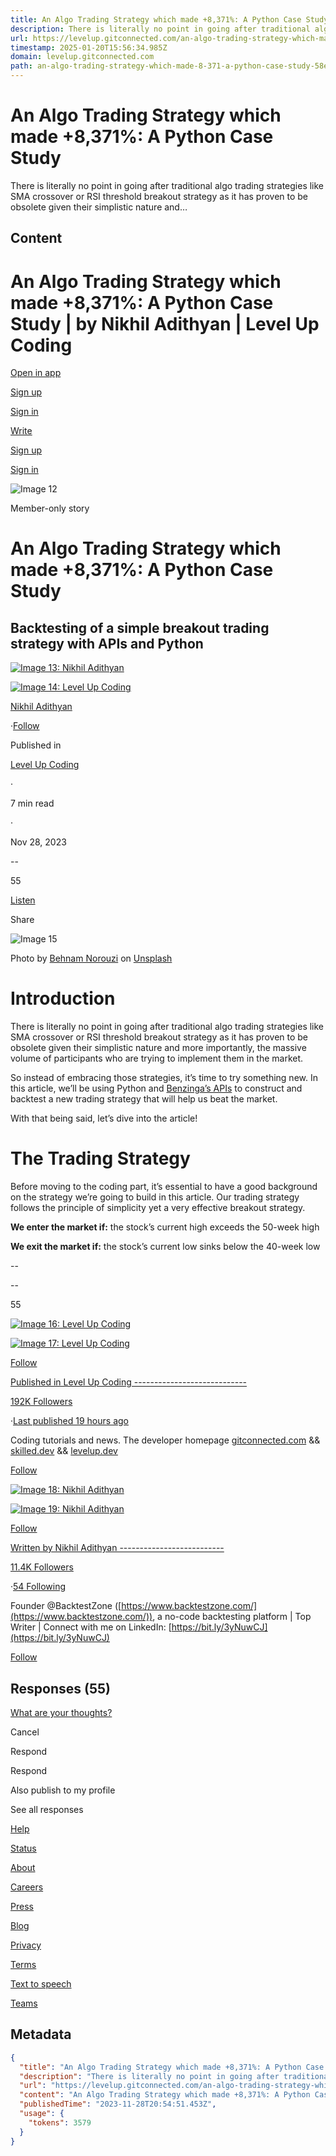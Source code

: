 ```yaml
---
title: An Algo Trading Strategy which made +8,371%: A Python Case Study
description: There is literally no point in going after traditional algo trading strategies like SMA crossover or RSI threshold breakout strategy as it has proven to be obsolete given their simplistic nature and…
url: https://levelup.gitconnected.com/an-algo-trading-strategy-which-made-8-371-a-python-case-study-58ed12a492dc
timestamp: 2025-01-20T15:56:34.985Z
domain: levelup.gitconnected.com
path: an-algo-trading-strategy-which-made-8-371-a-python-case-study-58ed12a492dc
---
```


# An Algo Trading Strategy which made +8,371%: A Python Case Study


There is literally no point in going after traditional algo trading strategies like SMA crossover or RSI threshold breakout strategy as it has proven to be obsolete given their simplistic nature and…


## Content

An Algo Trading Strategy which made +8,371%: A Python Case Study | by Nikhil Adithyan | Level Up Coding
===============
 

[Open in app](https://rsci.app.link/?%24canonical_url=https%3A%2F%2Fmedium.com%2Fp%2F58ed12a492dc&%7Efeature=LoOpenInAppButton&%7Echannel=ShowPostUnderCollection&source=---top_nav_layout_nav----------------------------------)

[Sign up](https://medium.com/m/signin?operation=register&redirect=https%3A%2F%2Flevelup.gitconnected.com%2Fan-algo-trading-strategy-which-made-8-371-a-python-case-study-58ed12a492dc&source=post_page---top_nav_layout_nav-----------------------global_nav-----------)

[Sign in](https://medium.com/m/signin?operation=login&redirect=https%3A%2F%2Flevelup.gitconnected.com%2Fan-algo-trading-strategy-which-made-8-371-a-python-case-study-58ed12a492dc&source=post_page---top_nav_layout_nav-----------------------global_nav-----------)

[](https://medium.com/?source=---top_nav_layout_nav----------------------------------)

[Write](https://medium.com/m/signin?operation=register&redirect=https%3A%2F%2Fmedium.com%2Fnew-story&source=---top_nav_layout_nav-----------------------new_post_topnav-----------)

[](https://medium.com/search?source=---top_nav_layout_nav----------------------------------)

[Sign up](https://medium.com/m/signin?operation=register&redirect=https%3A%2F%2Flevelup.gitconnected.com%2Fan-algo-trading-strategy-which-made-8-371-a-python-case-study-58ed12a492dc&source=post_page---top_nav_layout_nav-----------------------global_nav-----------)

[Sign in](https://medium.com/m/signin?operation=login&redirect=https%3A%2F%2Flevelup.gitconnected.com%2Fan-algo-trading-strategy-which-made-8-371-a-python-case-study-58ed12a492dc&source=post_page---top_nav_layout_nav-----------------------global_nav-----------)

![Image 12](https://miro.medium.com/v2/resize:fill:64:64/1*dmbNkD5D-u45r44go_cf0g.png)

Member-only story

An Algo Trading Strategy which made +8,371%: A Python Case Study
================================================================

Backtesting of a simple breakout trading strategy with APIs and Python
----------------------------------------------------------------------

[![Image 13: Nikhil Adithyan](https://miro.medium.com/v2/resize:fill:88:88/1*oGeikU0oge-OyJ88-On8QQ.jpeg)](https://nikhiladithyan.medium.com/?source=post_page---byline--58ed12a492dc--------------------------------)

[![Image 14: Level Up Coding](https://miro.medium.com/v2/resize:fill:48:48/1*5D9oYBd58pyjMkV_5-zXXQ.jpeg)](https://levelup.gitconnected.com/?source=post_page---byline--58ed12a492dc--------------------------------)

[Nikhil Adithyan](https://nikhiladithyan.medium.com/?source=post_page---byline--58ed12a492dc--------------------------------)

·[Follow](https://medium.com/m/signin?actionUrl=https%3A%2F%2Fmedium.com%2F_%2Fsubscribe%2Fuser%2Fe10ad955760c&operation=register&redirect=https%3A%2F%2Flevelup.gitconnected.com%2Fan-algo-trading-strategy-which-made-8-371-a-python-case-study-58ed12a492dc&user=Nikhil+Adithyan&userId=e10ad955760c&source=post_page-e10ad955760c--byline--58ed12a492dc---------------------post_header-----------)

Published in

[Level Up Coding](https://levelup.gitconnected.com/?source=post_page---byline--58ed12a492dc--------------------------------)

·

7 min read

·

Nov 28, 2023

[](https://medium.com/m/signin?actionUrl=https%3A%2F%2Fmedium.com%2F_%2Fvote%2Fgitconnected%2F58ed12a492dc&operation=register&redirect=https%3A%2F%2Flevelup.gitconnected.com%2Fan-algo-trading-strategy-which-made-8-371-a-python-case-study-58ed12a492dc&user=Nikhil+Adithyan&userId=e10ad955760c&source=---header_actions--58ed12a492dc---------------------clap_footer-----------)

\--

55

[](https://medium.com/m/signin?actionUrl=https%3A%2F%2Fmedium.com%2F_%2Fbookmark%2Fp%2F58ed12a492dc&operation=register&redirect=https%3A%2F%2Flevelup.gitconnected.com%2Fan-algo-trading-strategy-which-made-8-371-a-python-case-study-58ed12a492dc&source=---header_actions--58ed12a492dc---------------------bookmark_footer-----------)

[Listen](https://medium.com/m/signin?actionUrl=https%3A%2F%2Fmedium.com%2Fplans%3Fdimension%3Dpost_audio_button%26postId%3D58ed12a492dc&operation=register&redirect=https%3A%2F%2Flevelup.gitconnected.com%2Fan-algo-trading-strategy-which-made-8-371-a-python-case-study-58ed12a492dc&source=---header_actions--58ed12a492dc---------------------post_audio_button-----------)

Share

![Image 15](https://miro.medium.com/v2/resize:fit:700/0*NVcgICnCBFvG0gM7)

Photo by [Behnam Norouzi](https://unsplash.com/@behy_studio?utm_source=medium&utm_medium=referral) on [Unsplash](https://unsplash.com/?utm_source=medium&utm_medium=referral)

Introduction
============

There is literally no point in going after traditional algo trading strategies like SMA crossover or RSI threshold breakout strategy as it has proven to be obsolete given their simplistic nature and more importantly, the massive volume of participants who are trying to implement them in the market.

So instead of embracing those strategies, it’s time to try something new. In this article, we’ll be using Python and [Benzinga’s APIs](https://www.benzinga.com/apis/?utm_source=nikhil_medium&utm_medium=organic&utm_campaign=apisblog&utm_term=benzingaapis&utm_content=body) to construct and backtest a new trading strategy that will help us beat the market.

With that being said, let’s dive into the article!

The Trading Strategy
====================

Before moving to the coding part, it’s essential to have a good background on the strategy we’re going to build in this article. Our trading strategy follows the principle of simplicity yet a very effective breakout strategy.

**We enter the market if:** the stock’s current high exceeds the 50-week high

**We exit the market if:** the stock’s current low sinks below the 40-week low

[](https://medium.com/m/signin?actionUrl=https%3A%2F%2Fmedium.com%2F_%2Fvote%2Fgitconnected%2F58ed12a492dc&operation=register&redirect=https%3A%2F%2Flevelup.gitconnected.com%2Fan-algo-trading-strategy-which-made-8-371-a-python-case-study-58ed12a492dc&user=Nikhil+Adithyan&userId=e10ad955760c&source=---footer_actions--58ed12a492dc---------------------clap_footer-----------)

\--

[](https://medium.com/m/signin?actionUrl=https%3A%2F%2Fmedium.com%2F_%2Fvote%2Fgitconnected%2F58ed12a492dc&operation=register&redirect=https%3A%2F%2Flevelup.gitconnected.com%2Fan-algo-trading-strategy-which-made-8-371-a-python-case-study-58ed12a492dc&user=Nikhil+Adithyan&userId=e10ad955760c&source=---footer_actions--58ed12a492dc---------------------clap_footer-----------)

\--

55

[](https://medium.com/m/signin?actionUrl=https%3A%2F%2Fmedium.com%2F_%2Fbookmark%2Fp%2F58ed12a492dc&operation=register&redirect=https%3A%2F%2Flevelup.gitconnected.com%2Fan-algo-trading-strategy-which-made-8-371-a-python-case-study-58ed12a492dc&source=---footer_actions--58ed12a492dc---------------------bookmark_footer-----------)

[![Image 16: Level Up Coding](https://miro.medium.com/v2/resize:fill:96:96/1*5D9oYBd58pyjMkV_5-zXXQ.jpeg)](https://levelup.gitconnected.com/?source=post_page---post_publication_info--58ed12a492dc--------------------------------)

[![Image 17: Level Up Coding](https://miro.medium.com/v2/resize:fill:128:128/1*5D9oYBd58pyjMkV_5-zXXQ.jpeg)](https://levelup.gitconnected.com/?source=post_page---post_publication_info--58ed12a492dc--------------------------------)

[Follow](https://medium.com/m/signin?actionUrl=https%3A%2F%2Fmedium.com%2F_%2Fsubscribe%2Fcollection%2Fgitconnected&operation=register&redirect=https%3A%2F%2Flevelup.gitconnected.com%2Fan-algo-trading-strategy-which-made-8-371-a-python-case-study-58ed12a492dc&collection=Level+Up+Coding&collectionId=5517fd7b58a6&source=post_page---post_publication_info--58ed12a492dc---------------------follow_profile-----------)

[Published in Level Up Coding ----------------------------](https://levelup.gitconnected.com/?source=post_page---post_publication_info--58ed12a492dc--------------------------------)

[192K Followers](https://levelup.gitconnected.com/followers?source=post_page---post_publication_info--58ed12a492dc--------------------------------)

·[Last published 19 hours ago](https://levelup.gitconnected.com/the-dream-machine-decoding-why-llms-hallucinate-reality-fea8846a5bc5?source=post_page---post_publication_info--58ed12a492dc--------------------------------)

Coding tutorials and news. The developer homepage [gitconnected.com](http://gitconnected.com/) && [skilled.dev](http://skilled.dev/) && [levelup.dev](http://levelup.dev/)

[Follow](https://medium.com/m/signin?actionUrl=https%3A%2F%2Fmedium.com%2F_%2Fsubscribe%2Fcollection%2Fgitconnected&operation=register&redirect=https%3A%2F%2Flevelup.gitconnected.com%2Fan-algo-trading-strategy-which-made-8-371-a-python-case-study-58ed12a492dc&collection=Level+Up+Coding&collectionId=5517fd7b58a6&source=post_page---post_publication_info--58ed12a492dc---------------------follow_profile-----------)

[![Image 18: Nikhil Adithyan](https://miro.medium.com/v2/resize:fill:96:96/1*oGeikU0oge-OyJ88-On8QQ.jpeg)](https://nikhiladithyan.medium.com/?source=post_page---post_author_info--58ed12a492dc--------------------------------)

[![Image 19: Nikhil Adithyan](https://miro.medium.com/v2/resize:fill:128:128/1*oGeikU0oge-OyJ88-On8QQ.jpeg)](https://nikhiladithyan.medium.com/?source=post_page---post_author_info--58ed12a492dc--------------------------------)

[Follow](https://medium.com/m/signin?actionUrl=https%3A%2F%2Fmedium.com%2F_%2Fsubscribe%2Fuser%2Fe10ad955760c&operation=register&redirect=https%3A%2F%2Flevelup.gitconnected.com%2Fan-algo-trading-strategy-which-made-8-371-a-python-case-study-58ed12a492dc&user=Nikhil+Adithyan&userId=e10ad955760c&source=post_page-e10ad955760c--post_author_info--58ed12a492dc---------------------follow_profile-----------)

[Written by Nikhil Adithyan --------------------------](https://nikhiladithyan.medium.com/?source=post_page---post_author_info--58ed12a492dc--------------------------------)

[11.4K Followers](https://nikhiladithyan.medium.com/followers?source=post_page---post_author_info--58ed12a492dc--------------------------------)

·[54 Following](https://medium.com/@nikhiladithyan/following?source=post_page---post_author_info--58ed12a492dc--------------------------------)

Founder @BacktestZone ([https://www.backtestzone.com/](https://www.backtestzone.com/)), a no-code backtesting platform | Top Writer | Connect with me on LinkedIn: [https://bit.ly/3yNuwCJ](https://bit.ly/3yNuwCJ)

[Follow](https://medium.com/m/signin?actionUrl=https%3A%2F%2Fmedium.com%2F_%2Fsubscribe%2Fuser%2Fe10ad955760c&operation=register&redirect=https%3A%2F%2Flevelup.gitconnected.com%2Fan-algo-trading-strategy-which-made-8-371-a-python-case-study-58ed12a492dc&user=Nikhil+Adithyan&userId=e10ad955760c&source=post_page-e10ad955760c--post_author_info--58ed12a492dc---------------------follow_profile-----------)

Responses (55)
--------------

[](https://policy.medium.com/medium-rules-30e5502c4eb4?source=post_page---post_responses--58ed12a492dc--------------------------------)

[What are your thoughts?](https://medium.com/m/signin?operation=register&redirect=https%3A%2F%2Flevelup.gitconnected.com%2Fan-algo-trading-strategy-which-made-8-371-a-python-case-study-58ed12a492dc&source=---post_responses--58ed12a492dc---------------------respond_sidebar-----------)

Cancel

Respond

Respond

Also publish to my profile

See all responses

[Help](https://help.medium.com/hc/en-us?source=post_page-----58ed12a492dc--------------------------------)

[Status](https://medium.statuspage.io/?source=post_page-----58ed12a492dc--------------------------------)

[About](https://medium.com/about?autoplay=1&source=post_page-----58ed12a492dc--------------------------------)

[Careers](https://medium.com/jobs-at-medium/work-at-medium-959d1a85284e?source=post_page-----58ed12a492dc--------------------------------)

[Press](https://levelup.gitconnected.com/pressinquiries@medium.com?source=post_page-----58ed12a492dc--------------------------------)

[Blog](https://blog.medium.com/?source=post_page-----58ed12a492dc--------------------------------)

[Privacy](https://policy.medium.com/medium-privacy-policy-f03bf92035c9?source=post_page-----58ed12a492dc--------------------------------)

[Terms](https://policy.medium.com/medium-terms-of-service-9db0094a1e0f?source=post_page-----58ed12a492dc--------------------------------)

[Text to speech](https://speechify.com/medium?source=post_page-----58ed12a492dc--------------------------------)

[Teams](https://medium.com/business?source=post_page-----58ed12a492dc--------------------------------)

## Metadata

```json
{
  "title": "An Algo Trading Strategy which made +8,371%: A Python Case Study",
  "description": "There is literally no point in going after traditional algo trading strategies like SMA crossover or RSI threshold breakout strategy as it has proven to be obsolete given their simplistic nature and…",
  "url": "https://levelup.gitconnected.com/an-algo-trading-strategy-which-made-8-371-a-python-case-study-58ed12a492dc",
  "content": "An Algo Trading Strategy which made +8,371%: A Python Case Study | by Nikhil Adithyan | Level Up Coding\n===============\n \n\n[Open in app](https://rsci.app.link/?%24canonical_url=https%3A%2F%2Fmedium.com%2Fp%2F58ed12a492dc&%7Efeature=LoOpenInAppButton&%7Echannel=ShowPostUnderCollection&source=---top_nav_layout_nav----------------------------------)\n\n[Sign up](https://medium.com/m/signin?operation=register&redirect=https%3A%2F%2Flevelup.gitconnected.com%2Fan-algo-trading-strategy-which-made-8-371-a-python-case-study-58ed12a492dc&source=post_page---top_nav_layout_nav-----------------------global_nav-----------)\n\n[Sign in](https://medium.com/m/signin?operation=login&redirect=https%3A%2F%2Flevelup.gitconnected.com%2Fan-algo-trading-strategy-which-made-8-371-a-python-case-study-58ed12a492dc&source=post_page---top_nav_layout_nav-----------------------global_nav-----------)\n\n[](https://medium.com/?source=---top_nav_layout_nav----------------------------------)\n\n[Write](https://medium.com/m/signin?operation=register&redirect=https%3A%2F%2Fmedium.com%2Fnew-story&source=---top_nav_layout_nav-----------------------new_post_topnav-----------)\n\n[](https://medium.com/search?source=---top_nav_layout_nav----------------------------------)\n\n[Sign up](https://medium.com/m/signin?operation=register&redirect=https%3A%2F%2Flevelup.gitconnected.com%2Fan-algo-trading-strategy-which-made-8-371-a-python-case-study-58ed12a492dc&source=post_page---top_nav_layout_nav-----------------------global_nav-----------)\n\n[Sign in](https://medium.com/m/signin?operation=login&redirect=https%3A%2F%2Flevelup.gitconnected.com%2Fan-algo-trading-strategy-which-made-8-371-a-python-case-study-58ed12a492dc&source=post_page---top_nav_layout_nav-----------------------global_nav-----------)\n\n![Image 12](https://miro.medium.com/v2/resize:fill:64:64/1*dmbNkD5D-u45r44go_cf0g.png)\n\nMember-only story\n\nAn Algo Trading Strategy which made +8,371%: A Python Case Study\n================================================================\n\nBacktesting of a simple breakout trading strategy with APIs and Python\n----------------------------------------------------------------------\n\n[![Image 13: Nikhil Adithyan](https://miro.medium.com/v2/resize:fill:88:88/1*oGeikU0oge-OyJ88-On8QQ.jpeg)](https://nikhiladithyan.medium.com/?source=post_page---byline--58ed12a492dc--------------------------------)\n\n[![Image 14: Level Up Coding](https://miro.medium.com/v2/resize:fill:48:48/1*5D9oYBd58pyjMkV_5-zXXQ.jpeg)](https://levelup.gitconnected.com/?source=post_page---byline--58ed12a492dc--------------------------------)\n\n[Nikhil Adithyan](https://nikhiladithyan.medium.com/?source=post_page---byline--58ed12a492dc--------------------------------)\n\n·[Follow](https://medium.com/m/signin?actionUrl=https%3A%2F%2Fmedium.com%2F_%2Fsubscribe%2Fuser%2Fe10ad955760c&operation=register&redirect=https%3A%2F%2Flevelup.gitconnected.com%2Fan-algo-trading-strategy-which-made-8-371-a-python-case-study-58ed12a492dc&user=Nikhil+Adithyan&userId=e10ad955760c&source=post_page-e10ad955760c--byline--58ed12a492dc---------------------post_header-----------)\n\nPublished in\n\n[Level Up Coding](https://levelup.gitconnected.com/?source=post_page---byline--58ed12a492dc--------------------------------)\n\n·\n\n7 min read\n\n·\n\nNov 28, 2023\n\n[](https://medium.com/m/signin?actionUrl=https%3A%2F%2Fmedium.com%2F_%2Fvote%2Fgitconnected%2F58ed12a492dc&operation=register&redirect=https%3A%2F%2Flevelup.gitconnected.com%2Fan-algo-trading-strategy-which-made-8-371-a-python-case-study-58ed12a492dc&user=Nikhil+Adithyan&userId=e10ad955760c&source=---header_actions--58ed12a492dc---------------------clap_footer-----------)\n\n\\--\n\n55\n\n[](https://medium.com/m/signin?actionUrl=https%3A%2F%2Fmedium.com%2F_%2Fbookmark%2Fp%2F58ed12a492dc&operation=register&redirect=https%3A%2F%2Flevelup.gitconnected.com%2Fan-algo-trading-strategy-which-made-8-371-a-python-case-study-58ed12a492dc&source=---header_actions--58ed12a492dc---------------------bookmark_footer-----------)\n\n[Listen](https://medium.com/m/signin?actionUrl=https%3A%2F%2Fmedium.com%2Fplans%3Fdimension%3Dpost_audio_button%26postId%3D58ed12a492dc&operation=register&redirect=https%3A%2F%2Flevelup.gitconnected.com%2Fan-algo-trading-strategy-which-made-8-371-a-python-case-study-58ed12a492dc&source=---header_actions--58ed12a492dc---------------------post_audio_button-----------)\n\nShare\n\n![Image 15](https://miro.medium.com/v2/resize:fit:700/0*NVcgICnCBFvG0gM7)\n\nPhoto by [Behnam Norouzi](https://unsplash.com/@behy_studio?utm_source=medium&utm_medium=referral) on [Unsplash](https://unsplash.com/?utm_source=medium&utm_medium=referral)\n\nIntroduction\n============\n\nThere is literally no point in going after traditional algo trading strategies like SMA crossover or RSI threshold breakout strategy as it has proven to be obsolete given their simplistic nature and more importantly, the massive volume of participants who are trying to implement them in the market.\n\nSo instead of embracing those strategies, it’s time to try something new. In this article, we’ll be using Python and [Benzinga’s APIs](https://www.benzinga.com/apis/?utm_source=nikhil_medium&utm_medium=organic&utm_campaign=apisblog&utm_term=benzingaapis&utm_content=body) to construct and backtest a new trading strategy that will help us beat the market.\n\nWith that being said, let’s dive into the article!\n\nThe Trading Strategy\n====================\n\nBefore moving to the coding part, it’s essential to have a good background on the strategy we’re going to build in this article. Our trading strategy follows the principle of simplicity yet a very effective breakout strategy.\n\n**We enter the market if:** the stock’s current high exceeds the 50-week high\n\n**We exit the market if:** the stock’s current low sinks below the 40-week low\n\n[](https://medium.com/m/signin?actionUrl=https%3A%2F%2Fmedium.com%2F_%2Fvote%2Fgitconnected%2F58ed12a492dc&operation=register&redirect=https%3A%2F%2Flevelup.gitconnected.com%2Fan-algo-trading-strategy-which-made-8-371-a-python-case-study-58ed12a492dc&user=Nikhil+Adithyan&userId=e10ad955760c&source=---footer_actions--58ed12a492dc---------------------clap_footer-----------)\n\n\\--\n\n[](https://medium.com/m/signin?actionUrl=https%3A%2F%2Fmedium.com%2F_%2Fvote%2Fgitconnected%2F58ed12a492dc&operation=register&redirect=https%3A%2F%2Flevelup.gitconnected.com%2Fan-algo-trading-strategy-which-made-8-371-a-python-case-study-58ed12a492dc&user=Nikhil+Adithyan&userId=e10ad955760c&source=---footer_actions--58ed12a492dc---------------------clap_footer-----------)\n\n\\--\n\n55\n\n[](https://medium.com/m/signin?actionUrl=https%3A%2F%2Fmedium.com%2F_%2Fbookmark%2Fp%2F58ed12a492dc&operation=register&redirect=https%3A%2F%2Flevelup.gitconnected.com%2Fan-algo-trading-strategy-which-made-8-371-a-python-case-study-58ed12a492dc&source=---footer_actions--58ed12a492dc---------------------bookmark_footer-----------)\n\n[![Image 16: Level Up Coding](https://miro.medium.com/v2/resize:fill:96:96/1*5D9oYBd58pyjMkV_5-zXXQ.jpeg)](https://levelup.gitconnected.com/?source=post_page---post_publication_info--58ed12a492dc--------------------------------)\n\n[![Image 17: Level Up Coding](https://miro.medium.com/v2/resize:fill:128:128/1*5D9oYBd58pyjMkV_5-zXXQ.jpeg)](https://levelup.gitconnected.com/?source=post_page---post_publication_info--58ed12a492dc--------------------------------)\n\n[Follow](https://medium.com/m/signin?actionUrl=https%3A%2F%2Fmedium.com%2F_%2Fsubscribe%2Fcollection%2Fgitconnected&operation=register&redirect=https%3A%2F%2Flevelup.gitconnected.com%2Fan-algo-trading-strategy-which-made-8-371-a-python-case-study-58ed12a492dc&collection=Level+Up+Coding&collectionId=5517fd7b58a6&source=post_page---post_publication_info--58ed12a492dc---------------------follow_profile-----------)\n\n[Published in Level Up Coding ----------------------------](https://levelup.gitconnected.com/?source=post_page---post_publication_info--58ed12a492dc--------------------------------)\n\n[192K Followers](https://levelup.gitconnected.com/followers?source=post_page---post_publication_info--58ed12a492dc--------------------------------)\n\n·[Last published 19 hours ago](https://levelup.gitconnected.com/the-dream-machine-decoding-why-llms-hallucinate-reality-fea8846a5bc5?source=post_page---post_publication_info--58ed12a492dc--------------------------------)\n\nCoding tutorials and news. The developer homepage [gitconnected.com](http://gitconnected.com/) && [skilled.dev](http://skilled.dev/) && [levelup.dev](http://levelup.dev/)\n\n[Follow](https://medium.com/m/signin?actionUrl=https%3A%2F%2Fmedium.com%2F_%2Fsubscribe%2Fcollection%2Fgitconnected&operation=register&redirect=https%3A%2F%2Flevelup.gitconnected.com%2Fan-algo-trading-strategy-which-made-8-371-a-python-case-study-58ed12a492dc&collection=Level+Up+Coding&collectionId=5517fd7b58a6&source=post_page---post_publication_info--58ed12a492dc---------------------follow_profile-----------)\n\n[![Image 18: Nikhil Adithyan](https://miro.medium.com/v2/resize:fill:96:96/1*oGeikU0oge-OyJ88-On8QQ.jpeg)](https://nikhiladithyan.medium.com/?source=post_page---post_author_info--58ed12a492dc--------------------------------)\n\n[![Image 19: Nikhil Adithyan](https://miro.medium.com/v2/resize:fill:128:128/1*oGeikU0oge-OyJ88-On8QQ.jpeg)](https://nikhiladithyan.medium.com/?source=post_page---post_author_info--58ed12a492dc--------------------------------)\n\n[Follow](https://medium.com/m/signin?actionUrl=https%3A%2F%2Fmedium.com%2F_%2Fsubscribe%2Fuser%2Fe10ad955760c&operation=register&redirect=https%3A%2F%2Flevelup.gitconnected.com%2Fan-algo-trading-strategy-which-made-8-371-a-python-case-study-58ed12a492dc&user=Nikhil+Adithyan&userId=e10ad955760c&source=post_page-e10ad955760c--post_author_info--58ed12a492dc---------------------follow_profile-----------)\n\n[Written by Nikhil Adithyan --------------------------](https://nikhiladithyan.medium.com/?source=post_page---post_author_info--58ed12a492dc--------------------------------)\n\n[11.4K Followers](https://nikhiladithyan.medium.com/followers?source=post_page---post_author_info--58ed12a492dc--------------------------------)\n\n·[54 Following](https://medium.com/@nikhiladithyan/following?source=post_page---post_author_info--58ed12a492dc--------------------------------)\n\nFounder @BacktestZone ([https://www.backtestzone.com/](https://www.backtestzone.com/)), a no-code backtesting platform | Top Writer | Connect with me on LinkedIn: [https://bit.ly/3yNuwCJ](https://bit.ly/3yNuwCJ)\n\n[Follow](https://medium.com/m/signin?actionUrl=https%3A%2F%2Fmedium.com%2F_%2Fsubscribe%2Fuser%2Fe10ad955760c&operation=register&redirect=https%3A%2F%2Flevelup.gitconnected.com%2Fan-algo-trading-strategy-which-made-8-371-a-python-case-study-58ed12a492dc&user=Nikhil+Adithyan&userId=e10ad955760c&source=post_page-e10ad955760c--post_author_info--58ed12a492dc---------------------follow_profile-----------)\n\nResponses (55)\n--------------\n\n[](https://policy.medium.com/medium-rules-30e5502c4eb4?source=post_page---post_responses--58ed12a492dc--------------------------------)\n\n[What are your thoughts?](https://medium.com/m/signin?operation=register&redirect=https%3A%2F%2Flevelup.gitconnected.com%2Fan-algo-trading-strategy-which-made-8-371-a-python-case-study-58ed12a492dc&source=---post_responses--58ed12a492dc---------------------respond_sidebar-----------)\n\nCancel\n\nRespond\n\nRespond\n\nAlso publish to my profile\n\nSee all responses\n\n[Help](https://help.medium.com/hc/en-us?source=post_page-----58ed12a492dc--------------------------------)\n\n[Status](https://medium.statuspage.io/?source=post_page-----58ed12a492dc--------------------------------)\n\n[About](https://medium.com/about?autoplay=1&source=post_page-----58ed12a492dc--------------------------------)\n\n[Careers](https://medium.com/jobs-at-medium/work-at-medium-959d1a85284e?source=post_page-----58ed12a492dc--------------------------------)\n\n[Press](https://levelup.gitconnected.com/pressinquiries@medium.com?source=post_page-----58ed12a492dc--------------------------------)\n\n[Blog](https://blog.medium.com/?source=post_page-----58ed12a492dc--------------------------------)\n\n[Privacy](https://policy.medium.com/medium-privacy-policy-f03bf92035c9?source=post_page-----58ed12a492dc--------------------------------)\n\n[Terms](https://policy.medium.com/medium-terms-of-service-9db0094a1e0f?source=post_page-----58ed12a492dc--------------------------------)\n\n[Text to speech](https://speechify.com/medium?source=post_page-----58ed12a492dc--------------------------------)\n\n[Teams](https://medium.com/business?source=post_page-----58ed12a492dc--------------------------------)",
  "publishedTime": "2023-11-28T20:54:51.453Z",
  "usage": {
    "tokens": 3579
  }
}
```
